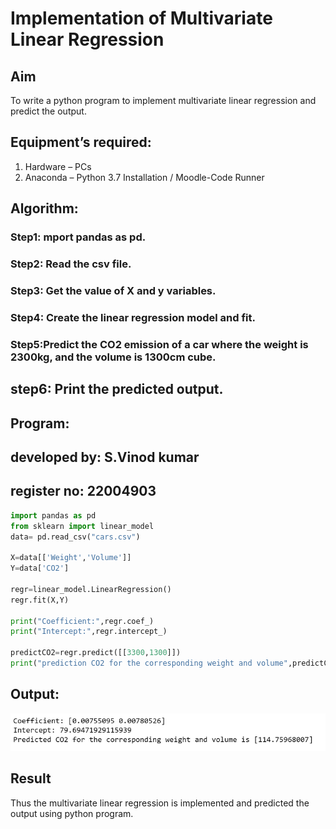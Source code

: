 # Implementation of Multivariate Linear Regression
## Aim
To write a python program to implement multivariate linear regression and predict the output.
## Equipment’s required:
1.	Hardware – PCs
2.	Anaconda – Python 3.7 Installation / Moodle-Code Runner
## Algorithm:
### Step1: mport pandas as pd.

### Step2: Read the csv file.

### Step3: Get the value of X and y variables.

### Step4: Create the linear regression model and fit.

### Step5:Predict the CO2 emission of a car where the weight is 2300kg, and the volume is 1300cm cube.

## step6: Print the predicted output.

## Program:
## developed by: S.Vinod kumar
## register no: 22004903

``` python
import pandas as pd
from sklearn import linear_model
data= pd.read_csv("cars.csv")

X=data[['Weight','Volume']]
Y=data['CO2']

regr=linear_model.LinearRegression()
regr.fit(X,Y)

print("Coefficient:",regr.coef_)
print("Intercept:",regr.intercept_)

predictCO2=regr.predict([[3300,1300]])
print("prediction CO2 for the corresponding weight and volume",predictCO2)


```







## Output:

![output](/OUTPUT.png)

## Result
Thus the multivariate linear regression is implemented and predicted the output using python program.